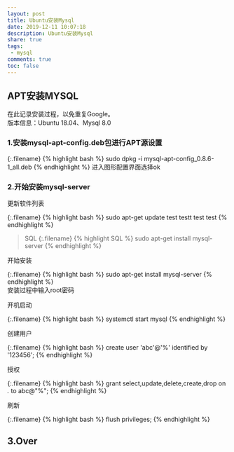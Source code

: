 ```yaml
---
layout: post
title: Ubuntu安装Mysql
date: 2019-12-11 10:07:18
description: Ubuntu安装Mysql
share: true
tags:
 - mysql
comments: true
toc: false
---
```


## APT安装MYSQL

在此记录安装过程，以免重复Google。  
版本信息：Ubuntu 18.04、Mysql 8.0

### 1.安装mysql-apt-config.deb包进行APT源设置

{:.filename}
{% highlight bash %}
sudo dpkg -i mysql-apt-config_0.8.6-1_all.deb
{% endhighlight %}
进入图形配置界面选择ok

### 2.开始安装mysql-server

更新软件列表

{:.filename}
{% highlight bash %}
sudo apt-get update
test
testt
test
test
{% endhighlight %}  

>SQL
{:.filename}
{% highlight SQL %}
sudo apt-get install mysql-server
{% endhighlight %}

开始安装  

{:.filename}
{% highlight bash %}
sudo apt-get install mysql-server
{% endhighlight %}  
安装过程中输入root密码  

开机启动

{:.filename}
{% highlight bash %}
systemctl start mysql
{% endhighlight %}

创建用户  

{:.filename}
{% highlight bash %}
create user 'abc'@'%' identified by '123456';
{% endhighlight %}

授权  

{:.filename}
{% highlight bash %}
grant select,update,delete,create,drop on *.* to abc@"%";
{% endhighlight %}

刷新

{:.filename}
{% highlight bash %}
flush privileges;
{% endhighlight %}

## 3.Over
